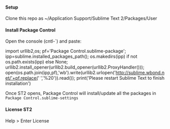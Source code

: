 #### Setup

Clone this repo as ~/Application Support/Sublime Text 2/Packages/User

#### Install Package Control

Open the console (cntl-`) and paste:

  import urllib2,os; pf='Package Control.sublime-package'; ipp=sublime.installed_packages_path(); os.makedirs(ipp) if not os.path.exists(ipp) else None; urllib2.install_opener(urllib2.build_opener(urllib2.ProxyHandler())); open(os.path.join(ipp,pf),'wb').write(urllib2.urlopen('http://sublime.wbond.net/'+pf.replace(' ','%20')).read()); print('Please restart Sublime Text to finish installation')

Once ST2 opens, Package Control will install/update all the packages in `Package Control.sublime-settings`

#### License ST2

  Help > Enter License



